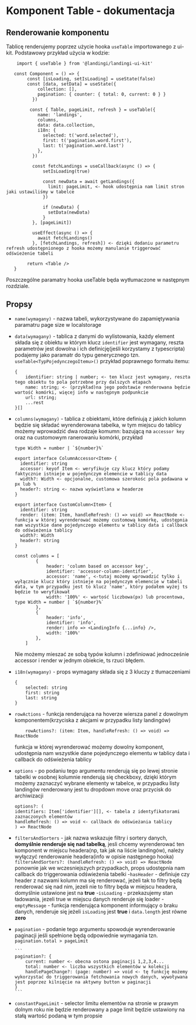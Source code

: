 # Komponent Table - dokumentacja

## Renderowanie komponentu

Tablicę renderujemy poprzez użycie hooka `useTable` importowanego z ui-kit.
Podstawowy przykład użycia w kodzie:

```
    import { useTable } from '@landingi/landingi-ui-kit'

   const Component = () => {
        const [isLoading, setIsLoading] = useState(false)
        const [data, setData] = useState({
            collection: [],
            pagination: { counter: { total: 0, current: 0 } }
          })

         const { Table, pageLimit, refresh } = useTable({
            name: 'landings',
            columns,
            data: data.collection,
            i18n: {
              selected: t('word.selected'),
              first: t('pagination.word.first'),
              last: t('pagination.word.last')
            },
          })

          const fetchLandings = useCallback(async () => {
              setIsLoading(true)

              const newData = await getLandings({
                limit: pageLimit, <- hook udostępnia nam limit stron jaki ustawiliśmy w tabelce
              })

              if (newData) {
                setData(newData)
              }
          }, [pageLimit])

          useEffect(async () => {
            await fetchLandings()
          }, [fetchLandings, refresh]) <- dzięki dodaniu parametru refresh udostępnionego z hooka możemy manulanie triggerować odświeżenie tabeli

        return <Table />
   }
```

Poszczególne paramatry hooka useTable będa wytłumaczone w następnym rozdziale.

## Propsy

- `name(wymagany)` - nazwa tabeli, wykorzystywane do zapamiętywania paramatru
  page size w localstorage
- `data(wymagany)` - tablica z danymi do wylistowania, każdy element składa się
  z obiektu w którym klucz `identifier` jest wymagany, reszta parametrów jest
  dowolna i ich definicję(jeśli korzystamy z typescripta) podajemy jako paramatr
  do typu generycznego tzn. `useTable<TypPojedynczegoItemu>()` przykład
  poprawnego formatu itemu:
  ```
  {
      identifier: string | number; <- ten klucz jest wymagany, reszta tego obiektu to pola potrzebne przy dalszych etapach
      name: string; <- (przykład)na jego podstawie renderowana będzie wartość komórki, więcej info w następnym podpunkcie
      url: string;
      ...rest
  }[]
  ```
- `columns(wymagany)` - tablica z obiektami, które definiują z jakich kolumn
  będzie się składać wyrenderowana tabelka, w tym miejscu do tablicy możemy
  wprowadzić dwa rodzaje komumn: bazującą na `accessor key` oraz na customowym
  ranerowaniu komórki, przykład

  ```
  type Width = number | `${number}%`

  export interface ColumnAccessor<Item> {
    identifier: string
    accessor: keyof Item <- weryfikuje czy klucz który podamy faktycznie istnieje w pojedynczym elemencie w tablicy data
    width?: Width <- opcjonalne, customowa szerokośc pola podawana w px lub %
    header?: string <- nazwa wyświetlana w headerze
  }

  export interface CustomColumn<Item> {
    identifier: string
    render: (item: Item, handleRefresh: () => void) => ReactNode <- funkcja w której wyrenderować możemy customową komórkę, udostępnia nam wszystkie dane pojedynczego elementu w tablicy data i callback do odświeżenia tablicy
    width?: Width
    header?: string
  }

  const columns = [
          {
              header: 'column based on accessor key',
              identifier: 'accessor-column-identifier',
              accessor: 'name', <-tutaj możemy wprowadzić tylko i wyłącznie klucz który istnieje na pojedynczym elemencie w tabeli data, w tym przypadku jest to klucz 'name', który podałem wyżej ts będzie to weryfikował
              width: '100%' <- wartość liczbowa(px) lub procentowa, type Width = number | `${number}%`
          },
          {
              header: 'info',
              identifier: 'info',
              render: info => <LandingInfo {...info} />,
              width: '100%'
          },
      ]
  ```

  Nie możemy mieszać ze sobą typów kolumn i zdefiniować jednocześnie accessor i
  render w jednym obiekcie, ts rzuci błędem.

- `i18n(wymagany)` - props wymagany składa się z 3 kluczy z tłumaczeniami
  ```
  {
      selected: string
      first: string
      last: string
  }
  ```
- `rowActions` - funkcja renderująca na hoverze wiersza panel z dowolnym
  komponentem(krzyciska z akcjami w przypadku listy landingów)
  ```
      rowActions?: (item: Item, handleRefresh: () => void) => ReactNode
  ```
  funkcja w której wyrenderować możemy dowolny komponent, udostępnia nam
  wszystkie dane pojedynczego elementu w tablicy data i callback do odświeżenia
  tablicy
- `options` - po podaniu tego argumentu renderują się po lewej stronie tabelki w
  osobnej kolumnie renderują się checkboxy, dzięki którym możemy zaznaczyć
  wybrane elementy w tabelce, w przypadku listy landingów renderowany jest tu
  dropdown move oraz przycisk do archiwizacji
  ```
  options?: (
  identifiers: Item['identifier'][], <- tabela z identyfikatorami zaznaczonych elementów
  handleRefresh: () => void <- callback do odświeżania tablicy
  ) => ReactNode
  ```
- `filtersAndSorters` - jak nazwa wskazuje filtry i sortery danych, **domyślnie
  renderuje się nad tabelką**, jesli chcemy wyrenderować ten komponent w miejscu
  headera(np, tak jak na liście landingów), należy wyłączyć renderowanie
  headera(info w opisie następnego hooka)
  `filtersAndSorters?: (handleRefresh: () => void) => ReactNode` ponownie jak we
  wczesniejszych przypadkach, props udostępnia nam callback do triggerowania
  odświeżenia tabelki -`hasHeader` - definiuje czy header z nazwami kolumn ma
  się renderować, jeżeli tak to filtry będą renderować się nad nim, jezeli nie
  to filtry będa w miejscu headera, domyślnie ustawione jest na
  **true** -`isLoading` - przekazujemy stan ładowania, jezeli true w miejscu
  danych renderuje się loader -`emptyMessage` - funkcja renderująca komponent
  informujący o braku danych, renderuje się jeżeli `isLoading` jest **true** i
  `data.length` jest równe **zero**
- `pagination` - podanie tego argumentu spowoduje wyrenderowanie paginacji jeśli
  spełnione będą odpowiednie wymagania tzn. `pagination.total > pageLimit`

      ```
      pagination?: {
          current: number <- obecna ostona paginacji 1,2,3,4...
          total: number <- liczba wszystkich elementów w kolekcji
          handlePageChange?: (page: number) => void <- tę funkcję możemy wykorzystać do triggerowania fetchowania nowych danych, wywoływana jest poprzez kilnięcie na aktywny button w paginacji
      }
      ```

- `constantPageLimit` - selector limitu elementów na stronie w prawym dolnym
  roku nie będzie renderowany a page limit będzie ustawiony na stałą wartość
  podaną w tym propsie
